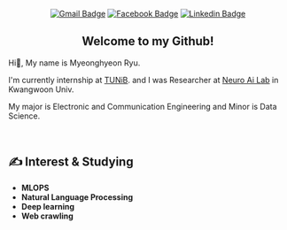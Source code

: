 <div align="center">

[![Gmail Badge](https://img.shields.io/badge/Gmail-d14836?style=flat-square&logo=Gmail&logoColor=white&link=mailto:tmxkdd5790@gmail.com)](mailto:tmxkdd5790@gmail.com) [![Facebook Badge](https://img.shields.io/badge/facebook-1877f2?style=flat-square&logo=facebook&logoColor=white&link=https://www.facebook.com/tmxkdd5790)](https://www.facebook.com/tmxkdd5790) [![Linkedin Badge](https://img.shields.io/badge/-LinkedIn-blue?style=flat-square&logo=Linkedin&logoColor=white&link=https://www.linkedin.com/in/myeonghyeon-ryu-969709212/)](https://www.linkedin.com/in/myeonghyeon-ryu-969709212/)

## Welcome to my Github! </div>
Hi👋, My name is Myeonghyeon Ryu. 

I'm currently internship at [TUNiB](http://www.tunib.ai/). and I was Researcher at [Neuro Ai Lab](https://sites.google.com/view/neuroailab/research/research-projects) in Kwangwoon Univ.

My major is Electronic and Communication Engineering and Minor is Data Science. 

<br>

## ✍ Interest & Studying
- __MLOPS__
- __Natural Language Processing__
- __Deep learning__
- __Web crawling__
